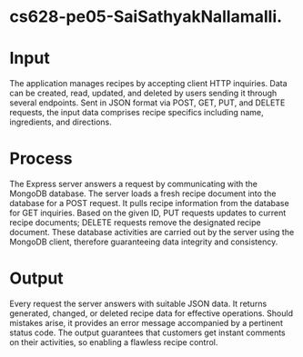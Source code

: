 # cs628-pe05-SaiSathyakNallamalli.
# Input
The application manages recipes by accepting client HTTP inquiries. Data can be created, read, updated, and deleted by users sending it through several endpoints. Sent in JSON format via POST, GET, PUT, and DELETE requests, the input data comprises recipe specifics including name, ingredients, and directions.


# Process
The Express server answers a request by communicating with the MongoDB database. The server loads a fresh recipe document into the database for a POST request. It pulls recipe information from the database for GET inquiries. Based on the given ID, PUT requests updates to current recipe documents; DELETE requests remove the designated recipe document. These database activities are carried out by the server using the MongoDB client, therefore guaranteeing data integrity and consistency.

# Output
Every request the server answers with suitable JSON data. It returns generated, changed, or deleted recipe data for effective operations. Should mistakes arise, it provides an error message accompanied by a pertinent status code. The output guarantees that customers get instant comments on their activities, so enabling a flawless recipe control.
